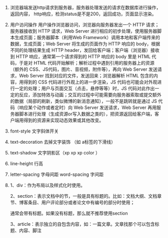1. 浏览器端发送http请求到服务器，服务器处理发送的请求在数据库进行操作，返回内容，  http响应，检测status是不是200，返回成功，页面显示渲染。

2. 用户访问操作
    用户操作浏览器访问，浏览器向服务器发出一个 HTTP 请求；服务器接收到 HTTP 请求，Web Server 进行相应的初步处理，使用服务器脚本生成页面；服务器脚本（利用Web Framework）调用本地和客户端传来的数据，生成页面；Web Server 将生成的页面作为 HTTP 响应的 body，根据不同的处理结果生成 HTTP header，发回给客户端；客户端（浏览器）接收到 HTTP 响应，通常第一个请求得到的 HTTP 响应的 body 里是 HTML 代码，于是对 HTML 代码开始解析；解析过程中遇到引用的服务器上的资源（额外的 CSS、JS代码，图片、音视频，附件等），再向 Web Server 发送请求，Web Server 找到对应的文件，发送回来；浏览器解析 HTML 包含的内容，用得到的 CSS 代码进行外观上的进一步渲染，JS 代码也可能会对外观进行一定的处理；用户与页面交互（点击，悬停等等）时，JS 代码对此作出一定的反应，添加特效与动画；交互的过程中可能需要向服务器索取或提交额外的数据（局部的刷新，类似微博的新消息通知），一般不是跳转就是通过 JS 代码（响应某个动作或者定时）向 Web Server 发送请求，Web Server 再用服务器脚本进行处理（生成资源or写入数据之类的），把资源返回给客户端，客户端用得到的资源来实现动态效果或其他改变。
3.  font-style 文字斜体开关
4.  text-decoration 去掉文字装饰 （如 a标签的下滑线）
5.  text-shadow 文字阴影区（xp xp xp color ）
6.  line-height 行高
7.  letter-spacing 字母间距  word-spacing 字间距
8.  1、div：作为布局以及样式化时使用。

    2、section：表示文档中的节，一般是具有标题的。比如：文档大纲、文档章节、博客条目、用户评论部分或者论文中有编号的部分时使用；

    通常会带有标题。如果没有标题，那么就不推荐使用section

    3、article：表示独立的自包含内容，如：一篇文章。文章找那个可以包含标题、内容、脚注